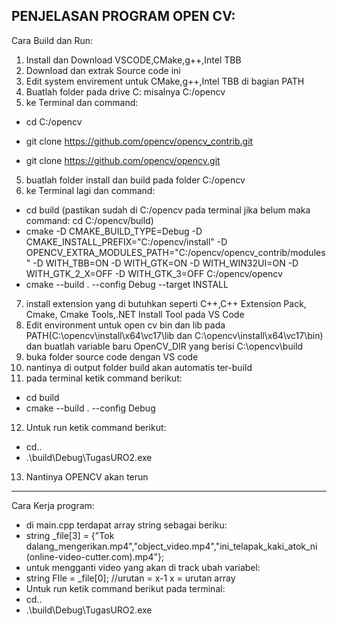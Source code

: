 PENJELASAN PROGRAM OPEN CV:
---------------------------------------------------------------------------------------------------------------------------------------------------------------------------------------------------------------------
Cara Build dan Run:
1. Install dan Download VSCODE,CMake,g++,Intel TBB
2. Download dan extrak Source code ini
3. Edit system envirement untuk CMake,g++,Intel TBB di bagian PATH
4. Buatlah folder pada drive C: misalnya C:/opencv
5. ke Terminal dan command:
   
- cd C:/opencv

- git clone https://github.com/opencv/opencv_contrib.git
- git clone https://github.com/opencv/opencv.git

5. buatlah folder install dan build pada folder C:/opencv
6. ke Terminal lagi dan command:

- cd build (pastikan sudah di C:/opencv pada terminal jika belum maka command: cd C:/opencv/build)
- cmake -D CMAKE_BUILD_TYPE=Debug -D CMAKE_INSTALL_PREFIX="C:/opencv/install" -D OPENCV_EXTRA_MODULES_PATH="C:/opencv/opencv_contrib/modules" -D WITH_TBB=ON -D WITH_GTK=ON -D WITH_WIN32UI=ON -D WITH_GTK_2_X=OFF -D WITH_GTK_3=OFF C:/opencv/opencv
- cmake --build . --config Debug --target INSTALL


7. install extension yang di butuhkan seperti C++,C++ Extension Pack, Cmake, Cmake Tools,.NET Install Tool pada VS Code
8. Edit environment untuk open cv bin dan lib pada PATH(C:\opencv\install\x64\vc17\lib dan C:\opencv\install\x64\vc17\bin) dan buatlah variable baru OpenCV_DIR yang berisi C:\opencv\build
9. buka folder source code dengan VS code
10. nantinya di output folder build akan automatis ter-build
11. pada terminal ketik command berikut:
- cd build
- cmake --build . --config Debug
12. Untuk run ketik command berikut:
- cd..
- .\build\Debug\TugasURO2.exe
13. Nantinya OPENCV akan terun
------------------------------------------------------------------------------------------------------------------------------------------------------------------------
Cara Kerja program:
- di main.cpp terdapat array string sebagai beriku:
- string _file[3] = {"Tok dalang_mengerikan.mp4","object_video.mp4","ini_telapak_kaki_atok_ni (online-video-cutter.com).mp4"};
- untuk mengganti video yang akan di track ubah variabel:
- string FIle  = _file[0]; //urutan = x-1 x = urutan array
- Untuk run ketik command berikut pada terminal:
- cd..
- .\build\Debug\TugasURO2.exe

